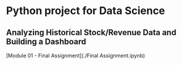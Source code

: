 # Python project for Data Science

## Analyzing Historical Stock/Revenue Data and Building a Dashboard

[Module 01 - Final Assignment](./Final Assignment.ipynb)
